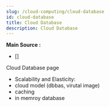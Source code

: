 ```yaml
---
slug: /cloud-computing/cloud-database
id: cloud-database
title: Cloud Database
description: Cloud Database
---
```


**Main Source :**

- []

Cloud Database page

- Scalability and Elasticity:
- cloud model (dbbas, virutal image)
- caching
- in memroy database
